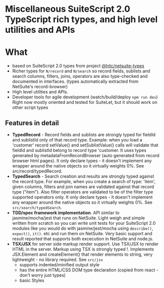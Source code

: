 # Miscellaneous SuiteScript 2.0 TypeScript rich types, and high level utilities and APIs

# What

 * based on SuiteScript 2.0 types from project [@hitc/netsuite-types](https://github.com/headintheclouddev/typings-suitescript-2.0)
 * Richer types for `N/record` and `N/search` so record fields, sublists and search columns, filters, joins, operators are also type-checked and documented in interfaces. (types automatically extracted from NetSuite's record-browser)
 * High level utilities and APIs.
 * Developer tools for agile development (watch/build/deploy `npm run dev`)
 Right now mostly oriented and tested for SuiteLet, but it should work on other script types

## Features in detail

 * **TypedRecord** - Record fields and sublists are strongly typed for fieldId and sublistId only of that record type. Example: when you load a 'customer' record setValue() and setSublistValue() calls will validate that fieldId and sublistId belong to record type 'customer. It uses types generated by metadataFromRecordBrowser (auto generated from record browser html pages). It only declare types - it doesn't implement any wrapper around the native objects so it virtually weights 0%. See src/record/typedRecord. 
 * **TypedSearch** - Search creation and results are strongly typed against the record type. For example, when you create a search of type: 'item', given columns, filters and join names are validated against that record type ("item"). Also filter operators are validated to be of the filter type supported operators only. It only declare types - it doesn't implement any wrapper around the native objects so it virtually weights 0%. See `src/search/typedSearch`. 
 * **TDD/spec framework implementation**. API similar to jasmine/mocha/jest that runs on NetSuite. Light weigh and simple written from scratch so you can write unit tests for your SuiteScript 2.0 modules like you would do with jasmine/jest/mocha using `describe()`, `expect()`, `it()`. etc and run them on NetSuite. Very basic support and result reported that supports both excecution in NetSuite and node.js.
 * **TSX/JSX** for server side markup render support. Use TSX/JSX to render HTML in the server. Markup using TSX is strongly typed !. Implements JSX.Element and createElement() that render elements to string, very lightweight - no library required. See `src/jsx`
   * supports indented/minified output style
   * has the entire HTML/CSS DOM type declaration (copied from react - don't worry just types)
   * basic Styles <Style> tools to declare CSS rules and target classNames with type validation
   * supports NetSuite and node.js (pretty agnostic)
   * limited support for function attributes (cannot access the scope at all)
   * Support for custom Component classes (see `src/jsc/StatelessComponent`)
   * Basic tags for input value binding and data object storage in the DOM (to access data from function attributes since we cannot access the scope) 
 * **app - server-side routes - pages declaration** framework. High level API to declare url-parameter based routes that match server side pages to easily implement server-side html apps. 
 * **Logger interface ResponseLogger implementation** so is easy to debug when using SuiteLet, RestLet. Global console.log (and imt/timeEnd/error/warn) implemented. See src/log
 * **Record copy utilities**: `copyFields, copySublist, copySublists`. See `src/record/copy`
 * Commerce related utilities: 
   * **copyCategory, moveCategory, removeCategory** : to copy/move commercecategory to another parent or remove it
   * `matrix item `utils (to see or find if an item is matrix parent, child, or non )
 * **Array.prototype.filter** polly fill. see `src/misc/misc`
 * **search results utilities** `find/filter/toArray`
 * **file cabinet high level operations** like ls, glob, mkdirp, find. See `src/file`
 * more to come...

## Other features

 * **Easy to use devtools** to watch, compile and deploy to filecabinet automatically. Support uploading only changed files (local file hash). See `npm run dev`and `devtools/dev`.
 * **metadataFromRecordBrowser** : tools to extract all record's metadata from online (or offline) record browser pages and generate typescript types. see ./metadataFromRecordBrowser
   * **metadataFromRecordBrowser/metadataFromRecordBrowser.js** - snippet that can be run on a record browser page to extract record's metadata such as fields, sublists, search columns, filters, joins, etc
   * **metadataFromRecordBrowser/extractMetadataFromZip** : tool based on puppeteer (headless browser) to navigate throu all record browser' pages and execute metadataFromRecordBrowser.js to extract all record's metadata. For each record it will generate a .json file
   * **metadataFromRecordBrowser/tsGenerator** will generate TypeScript files with interfaces describing each record metadata, as well as general interfaces describing which interface describe which record type, etc. (these types are consumed then by typedSearch and TypedRecord)

# Usage

 * `npm run build` will generate usable SuiteScript 2.0 .files that you can copy to your project and import it (if you are working with pure .js)
 * `npm run dev` to develop:

# Usage details: 

If you are working with TypeScript, then is better to clone this repository, start your feature in src/ and import the utilities. Just make sure that:
 * Configure account, target folder, role, applicationId, etc in ./config.js file (this information is needed to deploy the generated scripts to NetSuite)
 * the first time you run it it will ask you for your email / password and this information will be stored in $(HOME)/netsuite_creds.js
will:
 * make sure all your imports are relative, i.e : `import { copySublist } from '../record/copy/copySublist';`
 * import SuiteScript types like this: `import * as record from 'N/record';`
 * don't make radical changes in tsconfig.json since it needs that particular configuration in order the emitted .js to work
 * you will need to create the output folder structure manually in the file cabinet (by default SuiteScript folder) and upload script entry point manually.
 * `./src/suitelet-sample1.ts` is a SuiteLet entry point example
 * `./src/user-event-sample1.ts` is a user event entry point example 

# Limitations
 
 * You need to respect current tsconfig.json
 * always import files using **exact relative names**: 
   * Don't use index.ts shortcut, i.e: `from "../some/folder/index"` will work . `from "../some/folder"` wont
   * configure your editor to always create/suggest/fix imports as relatives, for example in vscode settings: "Typescript › Preferences: Import Module Specifier. Preferred path style for auto imports. == RELATIVE" 
 * you can use all ecma syntax features as always as they are supported in es5 and NetSuite back-end. For example,  `Promises/await/async` since NetSuite don't support `setTimeout()`


# TODO

 * move dependencies of devtools to its own package.json (gulp-watch, hasha, netsuite-uploader-util)
 * more unit test for existing APIs. 
 * UnitTest should be account agnostics using "preconditions"
 * memorize for test preconditions performance. 
 * upload the entry point .js file at last to prevent errors. 
 * (for devtools) we could separate tslib.js so emitted files are smaller
 * Security: fix credentials storing at `$(HOME)/netsuite_creds.js` - always ask for password and never save it.
 * research: browserify and have a single .js bundle? this would simplify the deploy ? Dont' know
 * mode script entry point examples (schedule, restlet, client)
 * better UX for users as a library
   * make the project more modular: separate it in several projects - spec, jsx, typedRecord, typedSearch, app, etc so users can import only what they want and not the whole thing. 
   * support npm i so users don't have to copy/paste the whole thing. 
 
